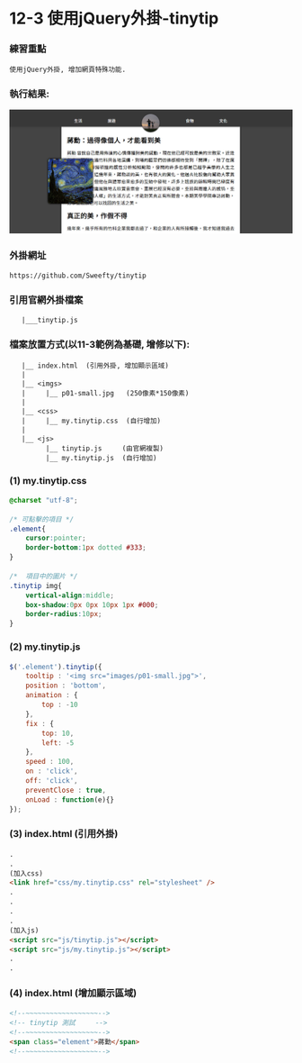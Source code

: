 # 12-3 使用jQuery外掛-tinytip

### 練習重點
```
使用jQuery外掛, 增加網頁特殊功能.
```

### 執行結果:
![GitHub Logo](/imgs/results12-3.jpg)


### 外掛網址
```
https://github.com/Sweefty/tinytip
```

### 引用官網外掛檔案
```
   |___tinytip.js   
```


### 檔案放置方式(以11-3範例為基礎, 增修以下):
```
   |__ index.html  (引用外掛, 增加顯示區域) 
   |    
   |__ <imgs>
   |     |__ p01-small.jpg   (250像素*150像素)
   |
   |__ <css>
   |     |__ my.tinytip.css  (自行增加) 
   |
   |__ <js>
         |__ tinytip.js     (由官網複製)     
         |__ my.tinytip.js  (自行增加)       
```


### (1) my.tinytip.css
``` css
@charset "utf-8";

/* 可點擊的項目 */
.element{
    cursor:pointer;	
    border-bottom:1px dotted #333;	
}

/*  項目中的圖片 */
.tinytip img{
    vertical-align:middle;
    box-shadow:0px 0px 10px 1px #000;	
    border-radius:10px;
}
```

### (2) my.tinytip.js
``` js
$('.element').tinytip({
    tooltip : '<img src="images/p01-small.jpg">',
    position : 'bottom',
    animation : {
        top : -10
    },
    fix : {
        top: 10,
        left: -5
    },
    speed : 100,
    on : 'click',
    off: 'click',
    preventClose : true,
    onLoad : function(e){}
});
```

### (3) index.html (引用外掛)  
``` html
.
.
(加入css)
<link href="css/my.tinytip.css" rel="stylesheet" />
.
.
.
.
(加入js)
<script src="js/tinytip.js"></script> 
<script src="js/my.tinytip.js"></script> 
.
.
```

### (4) index.html (增加顯示區域)  
``` html
<!--~~~~~~~~~~~~~~~~~~-->
<!-- tinytip 測試     -->
<!--~~~~~~~~~~~~~~~~~~-->
<span class="element">蔣勳</span>
<!--~~~~~~~~~~~~~~~~~~--> 
```
